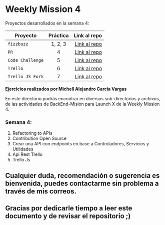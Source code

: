 # Weekly Mission 4

Proyectos desarrollados en la semana 4:

| Proyecto | Práctica | Link al repo |
| ------------- |:-------------:| -----:|
|`fizzbuzz`|1, 2, 3|[Link al repo](https://github.com/AleGV258/FizzBuzz_API)|
|`PR`|4|[Link al repo](https://github.com/AleGV258/fizzbuzz)|
|`Code Challenge`|5|[Link al repo](https://github.com/AleGV258/VisualThinking_API)|
|`Trello`|6|[Link al repo](https://github.com/AleGV258/trelloJS)|
|`Trello JS Fork`|7|[Link al repo](https://github.com/AleGV258/trello)|

**Ejercicios realizados por Michell Alejandro García Vargas**

En este directorio podrás encontrar en diversos sub-directorios y archivos, de las actividades de BackEnd-Mision para Launch X de la Weekly Mission 4.

### Semana 4:
1. Refactoring to APIs
2. Contribution Open Source
3. Crear una API con endpoints en base a Controladores, Servicios y Utilidades
4. Api Rest Trello
5. Trello Js

## Cualquier duda, recomendación o sugerencia es bienvenida, puedes contactarme sin problema a través de mis correos.

## Gracias por dedicarle tiempo a leer este documento y de revisar el repositorio ;)
